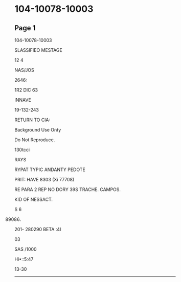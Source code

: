 # 104-10078-10003

## Page 1

104-10078-10003

SLASSIFIEO MESTAGE

12 4

NAS/JOS

2646:

1R2 DIC 63

INNAVE

19-132-243

RETURN TO CIA:

Background Use Onty

Do Not Reproduce.

130tcci

RAYS

RYPAT TYPIC ANDANTY PEDOTE

PRIT: HAVE 8303 (Xi 77708)

RE PARA 2 REP NO DORY 39S TRACHE. CAMPOS.

KID OF NESSACT.

S 6

89086.

201- 280290 BETA :4I

03

SAS /1000

Hi•::5:47

13-30

---

